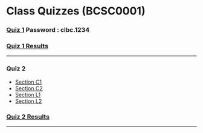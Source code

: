 # Class Quizzes (BCSC0001)



### [Quiz 1](https://www.classmarker.com/online-test/start/?quiz=6jt5b991d90af0f0) Password : clbc.1234

### [Quiz 1 Results]()  

_____

### Quiz 2

* [Section C1](https://www.hackerrank.com/section-c1-001/)
* [Section C2](https://www.hackerrank.com/section-c2-001/)
* [Section L1](https://www.hackerrank.com/bcsc0001-l1-001)
* [Section L2](https://www.hackerrank.com/bcsc0001-l2-001)

### [Quiz 2 Results](https://github.com/dbc2201/gla-bcsc0001-2018/blob/master/quizzes/quiz2/README.md)

_____




